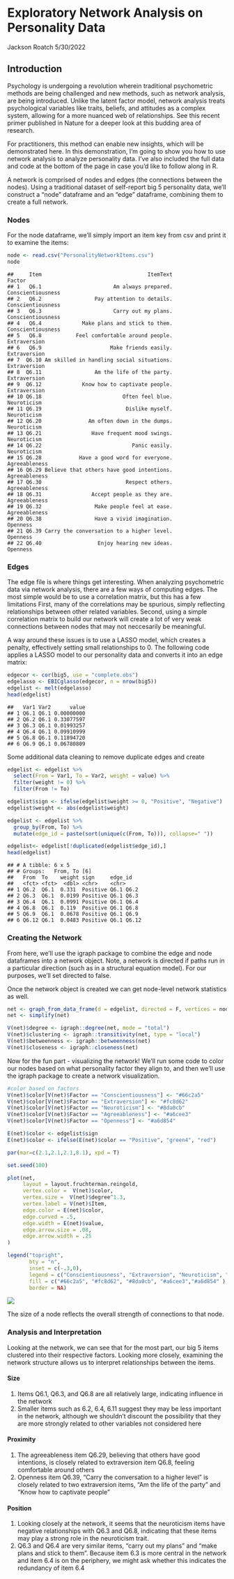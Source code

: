 Exploratory Network Analysis on Personality Data
================
Jackson Roatch
5/30/2022

## Introduction

Psychology is undergoing a revolution wherein traditional psychometric
methods are being challenged and new methods, such as network analysis,
are being introduced. Unlike the latent factor model, network analysis
treats psychological variables like traits, beliefs, and attitudes as a
complex system, allowing for a more nuanced web of relationships. See
this recent primer published in Nature for a deeper look at this budding
area of research.

For practitioners, this method can enable new insights, which will be
demonstrated here. In this demonstration, I’m going to show you how to
use network analysis to analyze personality data. I’ve also included the
full data and code at the bottom of the page in case you’d like to
follow along in R.

A network is comprised of nodes and edges (the connections between the
nodes). Using a traditional dataset of self-report big 5 personality
data, we’ll construct a “node” dataframe and an “edge” dataframe,
combining them to create a full network.

### Nodes

For the node dataframe, we’ll simply import an item key from csv and
print it to examine the items:

``` r
node <- read.csv("PersonalityNetworkItems.csv")
node
```

    ##     Item                                  ItemText            Factor
    ## 1   Q6.1                       Am always prepared. Conscientiousness
    ## 2   Q6.2                 Pay attention to details. Conscientiousness
    ## 3   Q6.3                       Carry out my plans. Conscientiousness
    ## 4   Q6.4             Make plans and stick to them. Conscientiousness
    ## 5   Q6.8           Feel comfortable around people.      Extraversion
    ## 6   Q6.9                      Make friends easily.      Extraversion
    ## 7  Q6.10 Am skilled in handling social situations.      Extraversion
    ## 8  Q6.11                 Am the life of the party.      Extraversion
    ## 9  Q6.12             Know how to captivate people.      Extraversion
    ## 10 Q6.18                          Often feel blue.       Neuroticism
    ## 11 Q6.19                           Dislike myself.       Neuroticism
    ## 12 Q6.20               Am often down in the dumps.       Neuroticism
    ## 13 Q6.21                Have frequent mood swings.       Neuroticism
    ## 14 Q6.22                             Panic easily.       Neuroticism
    ## 15 Q6.28            Have a good word for everyone.     Agreeableness
    ## 16 Q6.29 Believe that others have good intentions.     Agreeableness
    ## 17 Q6.30                           Respect others.     Agreeableness
    ## 18 Q6.31                Accept people as they are.     Agreeableness
    ## 19 Q6.32                 Make people feel at ease.     Agreeableness
    ## 20 Q6.38                 Have a vivid imagination.          Openness
    ## 21 Q6.39 Carry the conversation to a higher level.          Openness
    ## 22 Q6.40                  Enjoy hearing new ideas.          Openness

### Edges

The edge file is where things get interesting. When analyzing
psychometric data via network analysis, there are a few ways of
computing edges. The most simple would be to use a correlation matrix,
but this has a few limitations First, many of the correlations may be
spurious, simply reflecting relationships between other related
variables. Second, using a simple correlation matrix to build our
network will create a lot of very weak connections between nodes that
may not neccesarily be meaningful.

A way around these issues is to use a LASSO model, which creates a
penalty, effectively setting small relationships to 0. The following
code applies a LASSO model to our personality data and converts it into
an edge matrix:

``` r
edgecor <- cor(big5, use = "complete.obs")
edgelasso <- EBICglasso(edgecor, n = nrow(big5))
edgelist <- melt(edgelasso)
head(edgelist)
```

    ##   Var1 Var2      value
    ## 1 Q6.1 Q6.1 0.00000000
    ## 2 Q6.2 Q6.1 0.33077597
    ## 3 Q6.3 Q6.1 0.01993257
    ## 4 Q6.4 Q6.1 0.09910999
    ## 5 Q6.8 Q6.1 0.11894720
    ## 6 Q6.9 Q6.1 0.06780809

Some additional data cleaning to remove duplicate edges and create

``` r
edgelist <- edgelist %>%
  select(From = Var1, To = Var2, weight = value) %>%
  filter(weight != 0) %>%
  filter(From != To)

edgelist$sign <- ifelse(edgelist$weight >= 0, "Positive", "Negative")
edgelist$weight <- abs(edgelist$weight)

edgelist <- edgelist %>%
  group_by(From, To) %>%
  mutate(edge_id = paste(sort(unique(c(From, To))), collapse=" ")) 

edgelist<- edgelist[!duplicated(edgelist$edge_id),]
head(edgelist)
```

    ## # A tibble: 6 x 5
    ## # Groups:   From, To [6]
    ##   From  To    weight sign     edge_id   
    ##   <fct> <fct>  <dbl> <chr>    <chr>     
    ## 1 Q6.2  Q6.1  0.331  Positive Q6.1 Q6.2 
    ## 2 Q6.3  Q6.1  0.0199 Positive Q6.1 Q6.3 
    ## 3 Q6.4  Q6.1  0.0991 Positive Q6.1 Q6.4 
    ## 4 Q6.8  Q6.1  0.119  Positive Q6.1 Q6.8 
    ## 5 Q6.9  Q6.1  0.0678 Positive Q6.1 Q6.9 
    ## 6 Q6.12 Q6.1  0.0483 Positive Q6.1 Q6.12

### Creating the Network

From here, we’ll use the igraph package to combine the edge and node
dataframes into a network object. Note, a network is directed if paths
run in a particular direction (such as in a structural equation model).
For our purposes, we’ll set directed to false.

Once the network object is created we can get node-level network
statistics as well.

``` r
net <- graph_from_data_frame(d = edgelist, directed = F, vertices = node)
net <- simplify(net)

V(net)$degree <- igraph::degree(net, mode = "total")
V(net)$clustering <- igraph::transitivity(net, type = "local")
V(net)$betweenness <- igraph::betweenness(net)
V(net)$closeness <- igraph::closeness(net)
```

Now for the fun part - visualizing the network! We’ll run some code to
color our nodes based on what personality factor they align to, and then
we’ll use the igraph package to create a network visualization.

``` r
#color based on factors
V(net)$color[V(net)$Factor == "Conscientiousness"] <- "#66c2a5"
V(net)$color[V(net)$Factor == "Extraversion"] <- "#fc8d62"
V(net)$color[V(net)$Factor == "Neuroticism"] <- "#8da0cb"
V(net)$color[V(net)$Factor == "Agreeableness"] <- "#a6cee3"
V(net)$color[V(net)$Factor == "Openness"] <- "#a6d854"

E(net)$color <- edgelist$sign
E(net)$color <- ifelse(E(net)$color == "Positive", "green4", "red")

par(mar=c(2.1,2.1,2.1,8.1), xpd = T)

set.seed(100)

plot(net,
     layout = layout.fruchterman.reingold,
     vertex.color =  V(net)$color,
     vertex.size =  V(net)$degree^1.3,
     vertex.label = V(net)$Item,
     edge.color = E(net)$color,
     edge.curved = .5,
     edge.width = E(net)$value,
     edge.arrow.size = .08,
     edge.arrow.width = .25
)

legend("topright", 
       bty = "n",
       inset = c(-.3,0),
       legend = c("Conscientiousness", "Extraversion", "Neuroticism", "Agreeableness", "Openness"),
       fill = c("#66c2a5", "#fc8d62", "#8da0cb", "#a6cee3","#a6d854" ), 
       border = NA)
```

![](NetworkAnalysis_files/figure-gfm/unnamed-chunk-4-1.png)<!-- -->

The size of a node reflects the overall strength of connections to that
node.

### Analysis and Interpretation

Looking at the network, we can see that for the most part, our big 5
items clustered into their respective factors. Looking more closely,
examining the network structure allows us to interpret relationships
between the items.

#### Size

1.  Items Q6.1, Q6.3, and Q6.8 are all relatively large, indicating
    influence in the network
2.  Smaller items such as 6.2, 6.4, 6.11 suggest they may be less
    important in the network, although we shouldn’t discount the
    possibility that they are more strongly related to other variables
    not considered here

#### Proximity

1.  The agreeableness item Q6.29, believing that others have good
    intentions, is closely related to extraversion item Q6.8, feeling
    comfortable around others
2.  Openness item Q6.39, “Carry the conversation to a higher level” is
    closely related to two extraversion items, “Am the life of the
    party” and “Know how to captivate people”

#### Position

1.  Looking closely at the network, it seems that the neuroticism items
    have negative relationships with Q6.3 and Q6.8, indicating that
    these items may play a strong role in the neuroticism trait.
2.  Q6.3 and Q6.4 are very similar items, “carry out my plans” and “make
    plans and stick to them”. Because item 6.3 is more central in the
    network and item 6.4 is on the periphery, we might ask whether this
    indicates the redundancy of item 6.4
